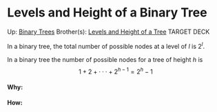 # Levels and Height of a Binary Tree

Up: [Binary Trees](binary_trees)
Brother(s): [Levels and Height of a Tree](levels_and_height_of_a_tree)
TARGET DECK

In a binary tree, the total number of possible nodes at a level of $l$ is $2^l$.

In a binary tree the number of possible nodes for a tree of height $h$ is $$ 1 + 2 + · · · + 2^{h−1} = 2^h − 1 $$





































#### Why:
#### How:









